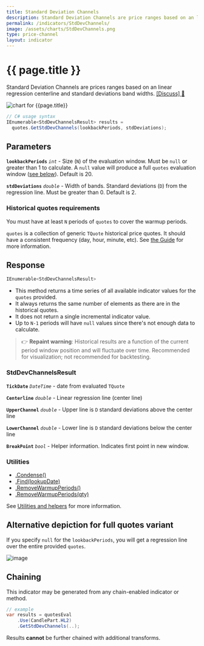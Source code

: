```yaml
---
title: Standard Deviation Channels
description: Standard Deviation Channels are price ranges based on an linear regression centerline and standard deviations band widths.
permalink: /indicators/StdDevChannels/
image: /assets/charts/StdDevChannels.png
type: price-channel
layout: indicator
---
```


# {{ page.title }}

Standard Deviation Channels are prices ranges based on an linear regression centerline and standard deviations band widths.
[[Discuss] &#128172;]({{site.github.repository_url}}/discussions/368 "Community discussion about this indicator")

![chart for {{page.title}}]({{site.baseurl}}{{page.image}})

```csharp
// C# usage syntax
IEnumerable<StdDevChannelsResult> results =
  quotes.GetStdDevChannels(lookbackPeriods, stdDeviations);
```

## Parameters

**`lookbackPeriods`** _`int`_ - Size (`N`) of the evaluation window.  Must be `null` or greater than 1 to calculate.  A `null` value will produce a full `quotes` evaluation window ([see below](#alternative-depiction-for-full-quotes-variant)).  Default is 20.

**`stdDeviations`** _`double`_ - Width of bands.  Standard deviations (`D`) from the regression line.  Must be greater than 0.  Default is 2.

### Historical quotes requirements

You must have at least `N` periods of `quotes` to cover the warmup periods.

`quotes` is a collection of generic `TQuote` historical price quotes.  It should have a consistent frequency (day, hour, minute, etc).  See [the Guide]({{site.baseurl}}/guide/#historical-quotes) for more information.

## Response

```csharp
IEnumerable<StdDevChannelsResult>
```

- This method returns a time series of all available indicator values for the `quotes` provided.
- It always returns the same number of elements as there are in the historical quotes.
- It does not return a single incremental indicator value.
- Up to `N-1` periods will have `null` values since there's not enough data to calculate.

> &#128073; **Repaint warning**: Historical results are a function of the current period window position and will fluctuate over time.  Recommended for visualization; not recommended for backtesting.

### StdDevChannelsResult

**`TickDate`** _`DateTime`_ - date from evaluated `TQuote`

**`Centerline`** _`double`_ - Linear regression line (center line)

**`UpperChannel`** _`double`_ - Upper line is `D` standard deviations above the center line

**`LowerChannel`** _`double`_ - Lower line is `D` standard deviations below the center line

**`BreakPoint`** _`bool`_ - Helper information.  Indicates first point in new window.

### Utilities

- [.Condense()]({{site.baseurl}}/utilities#condense)
- [.Find(lookupDate)]({{site.baseurl}}/utilities#find-indicator-result-by-date)
- [.RemoveWarmupPeriods()]({{site.baseurl}}/utilities#remove-warmup-periods)
- [.RemoveWarmupPeriods(qty)]({{site.baseurl}}/utilities#remove-warmup-periods)

See [Utilities and helpers]({{site.baseurl}}/utilities#utilities-for-indicator-results) for more information.

## Alternative depiction for full quotes variant

If you specify `null` for the `lookbackPeriods`, you will get a regression line over the entire provided `quotes`.

![image]({{site.baseurl}}/assets/charts/StdDevChannelsFull.png)

## Chaining

This indicator may be generated from any chain-enabled indicator or method.

```csharp
// example
var results = quotesEval
    .Use(CandlePart.HL2)
    .GetStdDevChannels(..);
```

Results **cannot** be further chained with additional transforms.
